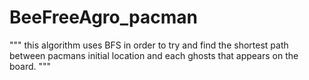 # BeeFreeAgro_pacman
"""
this algorithm uses BFS in order to try and find the shortest path between pacmans initial location and each ghosts that appears on the board.
"""
